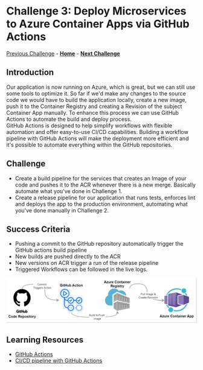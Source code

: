 # Challenge 3: Deploy Microservices to Azure Container Apps via GitHub Actions

[Previous Challenge](./02-Azure-Container-Apps.md) - **[Home](../README.md)** - **[Next Challenge](./04-FrontDoor.md)**

## Introduction

Our application is now running on Azure, which is great, but we can still use some tools to optimize it.
So far if we'd make any changes to the source code we would have to build the application locally, create a new image, push it to the Container Registry and creating a Revision of the subject Container App manually. To enhance this process we can use GitHub Actions to automate the build and deploy process.<br>
GitHub Actions is designed to help simplify workflows with flexible automation and offer easy-to-use CI/CD capabilities. Building a workflow pipeline with GitHub Actions will make the deployment more efficient and it's possible to automate everything within the GitHub repositories. 

## Challenge

* Create a build pipeline for the services that creates an Image of your code and pushes it to the ACR whenever there is a new merge. Basically automate what you've done  in Challenge 1.
* Create a release pipeline for our application that runs tests, enforces lint and  deploys the app to the production environment, automating what you've done manually in Challenge 2.

## Success Criteria

* Pushing a commit to the GitHub repository automatically trigger the GitHub actions build pipeline
* New builds are pushed directly to the ACR
* New versions on ACR trigger a run of the release pipeline
* Triggered Workflows can be followed in the live logs.

![GitHub Actions](../Images/github-actions.png)

## Learning Resources
* [GitHub Actions](https://resources.github.com/devops/tools/automation/actions/)
* [CI/CD pipeline with GitHub Actions](https://github.blog/2022-02-02-build-ci-cd-pipeline-github-actions-four-steps/)
